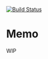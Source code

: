 [![Build Status](https://travis-ci.org/pocke/memo.svg?branch=master)](https://travis-ci.org/pocke/memo)

Memo
=============

WIP
